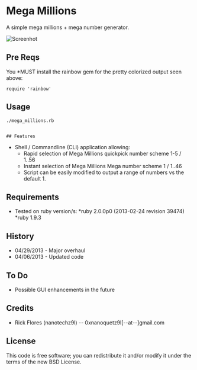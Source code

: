 
Mega Millions
==============
A simple mega millions + mega number generator.

![Screenhot](http://img843.imageshack.us/img843/5232/megamillions.png)

## Pre Reqs

You *MUST install the rainbow gem for the pretty colorized output seen above:
	
	require 'rainbow'

## Usage
	./mega_millions.rb
	

	## Features
* Shell / Commandline (CLI) application allowing:
	* Rapid selection of Mega Millions quickpick number scheme 1-5 / 1..56
	* Instant selection of Mega Millions Mega number scheme 1 / 1..46
	* Script can be easily modified to output a range of numbers vs the default 1.

## Requirements
* Tested on ruby version/s:
	    *ruby 2.0.0p0 (2013-02-24 revision 39474)
	    *ruby 1.9.3

## History
* 04/29/2013 - Major overhaul
* 04/06/2013 - Updated code 

## To Do
* Possible GUI enhancements in the future

## Credits
* Rick Flores (nanotechz9l) -- 0xnanoquetz9l[--at--]gmail.com

## License
This code is free software; you can redistribute it and/or modify it under the
terms of the new BSD License.
